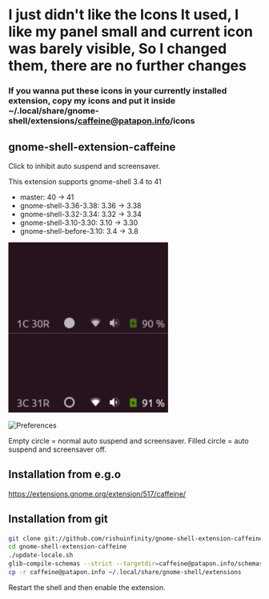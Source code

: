 # I just didn't like the Icons It used, I like my panel small and current icon was barely visible, So I changed them, there are no further changes
### If you wanna put these icons in your currently installed extension, copy my icons and put it inside ~/.local/share/gnome-shell/extensions/caffeine@patapon.info/icons

## gnome-shell-extension-caffeine

Click to inhibit auto suspend and screensaver.

This extension supports gnome-shell 3.4 to 41

* master: 40 -> 41
* gnome-shell-3.36-3.38: 3.36 -> 3.38
* gnome-shell-3.32-3.34: 3.32 -> 3.34
* gnome-shell-3.10-3.30: 3.10 -> 3.30
* gnome-shell-before-3.10: 3.4 -> 3.8

![Screenshot](https://github.com/rishuinfinity/gnome-shell-extension-caffeine/raw/master/screenshot.png)

![Preferences](https://github.com/rishuinfinity/gnome-shell-extension-caffeine/raw/master/screenshot-prefs.png)

Empty circle = normal auto suspend and screensaver. Filled circle = auto suspend and
screensaver off.

## Installation from e.g.o

https://extensions.gnome.org/extension/517/caffeine/

## Installation from git

```sh
git clone git://github.com/rishuinfinity/gnome-shell-extension-caffeine.git
cd gnome-shell-extension-caffeine
./update-locale.sh
glib-compile-schemas --strict --targetdir=caffeine@patapon.info/schemas/ caffeine@patapon.info/schemas
cp -r caffeine@patapon.info ~/.local/share/gnome-shell/extensions
```

Restart the shell and then enable the extension.
